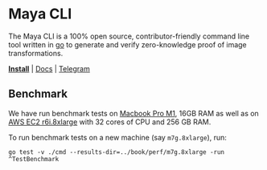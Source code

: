 # Maya CLI

The Maya CLI is a 100% open source, contributor-friendly command line tool written in [go](https://go.dev/doc/install) to generate and verify zero-knowledge proof of image transformations.

**[Install](https://docs.mayalabs.tech/install.md)**
| [Docs](https://docs.mayalabs.tech)
| [Telegram](https://t.me/+hM1lNjgLFRdjMGE1)

## Benchmark

We have run benchmark tests on [Macbook Pro M1](https://www.apple.com/in/shop/buy-mac/macbook-pro/16-inch-macbook-pro), 16GB RAM as well as 
on [AWS EC2 r6i.8xlarge](https://aws.amazon.com/ec2/instance-types/r6i/) with 32 cores of CPU and 256 GB RAM.

To run benchmark tests on a new machine (say `m7g.8xlarge`), run:
```shell
go test -v ./cmd --results-dir=../book/perf/m7g.8xlarge -run ^TestBenchmark
```
